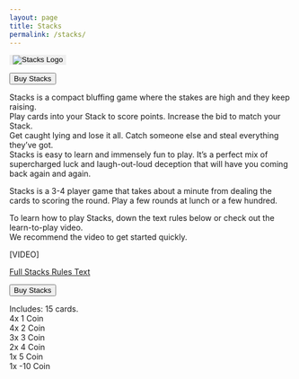```yaml
---
layout: page  
title: Stacks
permalink: /stacks/
---
```

<button style="border: none;" onclick="window.location.href = 'https://www.thegamecrafter.com/games/stacks3';">
  <img src="https://thehexagongames.com/uploaded-files/card-games/stacks/stacks_header.png" alt="Stacks Logo">
</button>

<button type="button" onclick="window.location.href = 'https://www.thegamecrafter.com/games/stacks3';" class="btn btn-primary saleButton">Buy Stacks</button>

Stacks is a compact bluffing game where the stakes are high and they keep raising.  
Play cards into your Stack to score points. Increase the bid to match your Stack.  
Get caught lying and lose it all. Catch someone else and steal everything they’ve got.  
Stacks is easy to learn and immensely fun to play. It’s a perfect mix of supercharged luck and laugh-out-loud deception that will have you coming back again and again.  

Stacks is a 3-4 player game that takes about a minute from dealing the cards to scoring the round. Play a few rounds at lunch or a few hundred.  

To learn how to play Stacks, down the text rules below or check out the learn-to-play video.  
We recommend the video to get started quickly.  

[VIDEO]  

[Full Stacks Rules Text](https://docs.google.com/document/d/1ALDfTBiWL6Bs9XHl6D66jbR27kmQSUiFFyEO83S8OG8/edit?usp=sharing)

<button type="button" onclick="window.location.href = 'https://www.thegamecrafter.com/games/stacks3';" class="btn btn-primary saleButton">Buy Stacks</button>

Includes: 15 cards.  
4x 1 Coin  
4x 2 Coin  
3x 3 Coin  
2x 4 Coin  
1x 5 Coin  
1x -10 Coin  
